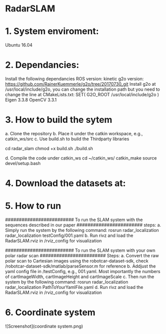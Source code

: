# RadarSLAM


# 1. System enviroment:
Ubuntu 16.04

# 2. Dependancies:
Install the following dependancies
ROS version: kinetic
g2o version: https://github.com/RainerKuemmerle/g2o/tree/20170730_git
Install g2o at /usr/local/include/g2o, you can change the installation path but you need to change the line at CMakeLists.txt: SET( G2O_ROOT /usr/local/include/g2o )
Eigen 3.3.8
OpenCV 3.3.1

# 3. How to build the sytem
a. Clone the repository 
b. Place it under the catkin workspace, e.g., catkin_ws/src
c. Use build.sh to build the Thirdparty libraries

cd radar_slam
chmod +x build.sh
./build.sh

d. Compile the code under catkin_ws
cd ~/catkin_ws/
catkin_make 
source devel/setup.bash


# 4. Download the datasets at:

# 5. How to run
######################### To run the SLAM system with the sequences described in our paper ########################
steps:
a. Simply run the system by the following command:
   rosrun radar_localization radar_localization testConfig/001.yaml
b. Run rivz and load the RadarSLAM.rviz in /rviz_config for visualization


######################### To run the SLAM system with your own polar radar scan ########################
Steps:
a. Convert the raw polar scan to Cartesian images using the robotcar-dataset-sdk, check /robotcar-dataset-sdk/matlab/parseSensor.m for reference
b. Addjust the yaml config file in /testConfig, e.g., 001.yaml. Most importantly the numbers of cartImageWidth, cartImageHeight and cartImageScale
c. Then run the system by the following command:
   rosrun  radar_localization radar_localization PathToYourYamlFile.yaml
d. Run rivz and load the RadarSLAM.rviz in /rviz_config for visualization

# 6. Coordinate system
![Screenshot](coordinate system.png)

